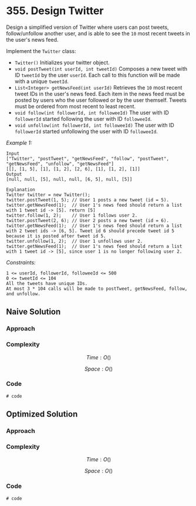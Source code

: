 # 355. Design Twitter
Design a simplified version of Twitter where users can post tweets, follow/unfollow another user, and is able to see the `10` most recent tweets in the user's news feed.

Implement the `Twitter` class:
* `Twitter()` Initializes your twitter object.
* `void postTweet(int userId, int tweetId)` Composes a new tweet with ID `tweetId` by the user `userId`. Each call to this function will be made with a unique `tweetId`.
* `List<Integer> getNewsFeed(int userId)` Retrieves the `10` most recent tweet IDs in the user's news feed. Each item in the news feed must be posted by users who the user followed or by the user themself. Tweets must be ordered from most recent to least recent.
* `void follow(int followerId, int followeeId)` The user with ID `followerId` started following the user with ID `followeeId`.
* `void unfollow(int followerId, int followeeId)` The user with ID `followerId` started unfollowing the user with ID `followeeId`.


*Example 1:*

```
Input
["Twitter", "postTweet", "getNewsFeed", "follow", "postTweet", "getNewsFeed", "unfollow", "getNewsFeed"]
[[], [1, 5], [1], [1, 2], [2, 6], [1], [1, 2], [1]]
Output
[null, null, [5], null, null, [6, 5], null, [5]]

Explanation
Twitter twitter = new Twitter();
twitter.postTweet(1, 5); // User 1 posts a new tweet (id = 5).
twitter.getNewsFeed(1);  // User 1's news feed should return a list with 1 tweet id -> [5]. return [5]
twitter.follow(1, 2);    // User 1 follows user 2.
twitter.postTweet(2, 6); // User 2 posts a new tweet (id = 6).
twitter.getNewsFeed(1);  // User 1's news feed should return a list with 2 tweet ids -> [6, 5]. Tweet id 6 should precede tweet id 5 because it is posted after tweet id 5.
twitter.unfollow(1, 2);  // User 1 unfollows user 2.
twitter.getNewsFeed(1);  // User 1's news feed should return a list with 1 tweet id -> [5], since user 1 is no longer following user 2.
```

*Constraints:*

```
1 <= userId, followerId, followeeId <= 500
0 <= tweetId <= 104
All the tweets have unique IDs.
At most 3 * 104 calls will be made to postTweet, getNewsFeed, follow, and unfollow.
```

## Naive Solution

### Approach
<!-- Describe your approach to solving the problem. -->

### Complexity
$$Time: O()$$

$$Space: O()$$

### Code
```
# code
```

## Optimized Solution

### Approach
<!-- Describe your approach to solving the problem. -->

### Complexity
$$Time: O()$$

$$Space: O()$$

### Code
```
# code
```